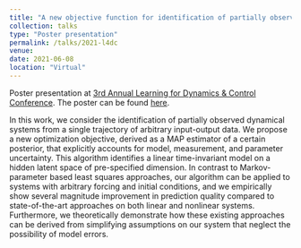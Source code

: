 ```yaml
---
title: "A new objective function for identification of partially observed LTI dynamical systems from input-output data."
collection: talks
type: "Poster presentation"
permalink: /talks/2021-l4dc
venue:
date: 2021-06-08
location: "Virtual"
---
```


Poster presentation at [3rd Annual Learning for Dynamics & Control Conference](https://l4dc.ethz.ch/). The poster can be found [here](../files/2021-l4dc-poster.pdf).

In this work, we consider the identification of partially observed dynamical systems from a single trajectory of arbitrary input-output data. We propose a new optimization objective, derived as a MAP estimator of a certain posterior, that explicitly accounts for model, measurement, and parameter uncertainty. This algorithm identifies a linear time-invariant model on a hidden latent space of pre-specified dimension. In contrast to Markov-parameter based least squares approaches, our algorithm can be applied to systems with arbitrary forcing and initial conditions, and we empirically show several magnitude improvement in prediction quality compared to state-of-the-art approaches on both linear and nonlinear systems. Furthermore, we theoretically demonstrate how these existing approaches can be derived from simplifying assumptions on our system that neglect the possibility of model errors.